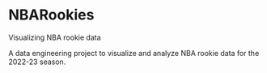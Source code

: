 # NBARookies
Visualizing NBA rookie data

A data engineering project to visualize and analyze NBA rookie data for the 2022-23 season.
